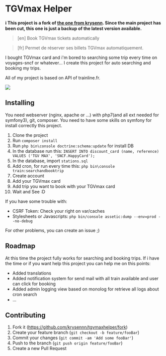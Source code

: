 # TGVmax Helper

**ℹ This project is a fork of [the one from krysenn](https://github.com/krysennn/tgvmaxhelper).
Since the main project has been cut, this one is just a backup of the latest version available.**

> [en] Book TGVmax tickets automatically

> [fr] Permet de réserver ses billets TGVmax automatiquement.

I bought TGVmax card and i'm bored to searching some trip every time on voyages-sncf or whatever...
I create this project for auto searching and booking my trips.

All of my project is based on  API of trainline.fr.


![](project.png)

## Installing

You need webserver (nginx, apache or ...) with php7(and all ext needed for symfony3), git, composer.
You need to have some skills on symfony for install correctly this project.

1. Clone the project
2. Run `composer install`
3. Run `php bin\console doctrine:schema:update` for install DB
4. In the database run this: 
`INSERT INTO discount_card (name, reference) VALUES ('TGV MAX', 'SNCF.HappyCard');`
5. In the database, import `stations.sql`
6. Add cron, for run every time this: `php bin\console train:searchandbooktrip`
7. Create account
8. Add your TGVmax card
9. Add trip you want to book with your TGVmax card
10. Wait and See :D

If you have some trouble with:
- CSRF Token: Check your right on var/caches
- Stylesheets or Javascripts: `php bin/console assetic:dump --env=prod --no-debug`

For other problems, you can create an issue ;)

## Roadmap

At this time the project fully works for searching and booking trips.
If i have the time or if you want help this project you can help me on this points:

- Added translations
- Added notification system for send mail with all train available and user can click for booking
- Added admin logging view based on monolog for retrieve all logs about cron search
- ...

## Contributing

1. Fork it (<https://github.com/krysennn/tgvmaxhelper/fork>)
2. Create your feature branch (`git checkout -b feature/fooBar`)
3. Commit your changes (`git commit -am 'Add some fooBar'`)
4. Push to the branch (`git push origin feature/fooBar`)
5. Create a new Pull Request
